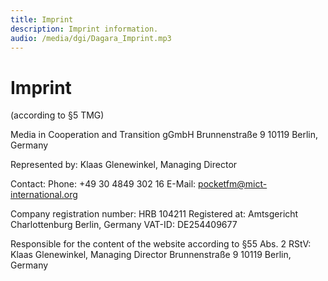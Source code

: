 ```yaml
---
title: Imprint
description: Imprint information.
audio: /media/dgi/Dagara_Imprint.mp3
---
```


# Imprint

(according to §5 TMG)

Media in Cooperation and Transition gGmbH
Brunnenstraße 9
10119 Berlin, Germany

Represented by:
Klaas Glenewinkel, Managing Director

Contact:
Phone: +49 30 4849 302 16
E-Mail: pocketfm@mict-international.org

Company registration number: HRB 104211
Registered at: Amtsgericht Charlottenburg Berlin, Germany
VAT-ID: DE254409677

Responsible for the content of the website according to §55 Abs. 2 RStV:
Klaas Glenewinkel, Managing Director
Brunnenstraße 9
10119 Berlin, Germany
